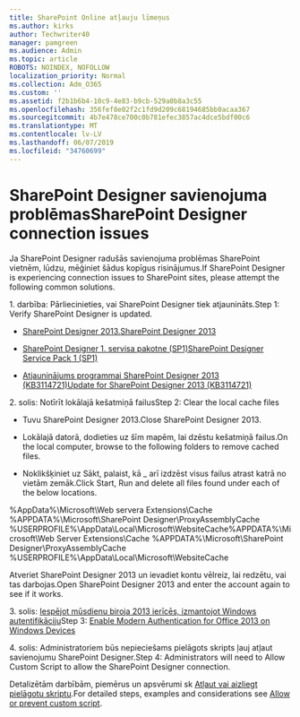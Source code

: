 ```yaml
---
title: SharePoint Online atļauju līmeņus
ms.author: kirks
author: Techwriter40
manager: pamgreen
ms.audience: Admin
ms.topic: article
ROBOTS: NOINDEX, NOFOLLOW
localization_priority: Normal
ms.collection: Adm_O365
ms.custom: ''
ms.assetid: f2b1b6b4-10c9-4e83-b9cb-529a0b8a3c55
ms.openlocfilehash: 356fef8e02f2c1fd9d209c68194685bb0acaa367
ms.sourcegitcommit: 4b7e478ce700c0b781efec3857ac4dce5bdf00c6
ms.translationtype: MT
ms.contentlocale: lv-LV
ms.lasthandoff: 06/07/2019
ms.locfileid: "34760699"
---
```

# <a name="sharepoint-designer-connection-issues"></a><span data-ttu-id="27f9e-102">SharePoint Designer savienojuma problēmas</span><span class="sxs-lookup"><span data-stu-id="27f9e-102">SharePoint Designer connection issues</span></span> 

<span data-ttu-id="27f9e-103">Ja SharePoint Designer radušās savienojuma problēmas SharePoint vietnēm, lūdzu, mēģiniet šādus kopīgus risinājumus.</span><span class="sxs-lookup"><span data-stu-id="27f9e-103">If SharePoint Designer is experiencing connection issues to SharePoint sites, please attempt the following common solutions.</span></span>

<span data-ttu-id="27f9e-104">1. darbība: Pārliecinieties, vai SharePoint Designer tiek atjaunināts.</span><span class="sxs-lookup"><span data-stu-id="27f9e-104">Step 1: Verify SharePoint Designer is updated.</span></span>

- [<span data-ttu-id="27f9e-105">SharePoint Designer 2013.</span><span class="sxs-lookup"><span data-stu-id="27f9e-105">SharePoint Designer 2013</span></span>](https://www.microsoft.com/download/details.aspx?id=35491)

- [<span data-ttu-id="27f9e-106">SharePoint Designer 1. servisa pakotne (SP1)</span><span class="sxs-lookup"><span data-stu-id="27f9e-106">SharePoint Designer Service Pack 1 (SP1)</span></span>](https://support.microsoft.com/help/2817441/description-of-microsoft-sharepoint-designer-2013-service-pack-1-sp1)

- [<span data-ttu-id="27f9e-107">Atjauninājums programmai SharePoint Designer 2013 (KB3114721)</span><span class="sxs-lookup"><span data-stu-id="27f9e-107">Update for SharePoint Designer 2013 (KB3114721)</span></span>](https://support.microsoft.com/help/3114721/august-2-2016-update-for-sharepoint-designer-2013-kb3114721)

<span data-ttu-id="27f9e-108">2. solis: Notīrīt lokālajā kešatmiņā failus</span><span class="sxs-lookup"><span data-stu-id="27f9e-108">Step 2: Clear the local cache files</span></span>

- <span data-ttu-id="27f9e-109">Tuvu SharePoint Designer 2013.</span><span class="sxs-lookup"><span data-stu-id="27f9e-109">Close SharePoint Designer 2013.</span></span>

- <span data-ttu-id="27f9e-110">Lokālajā datorā, dodieties uz šīm mapēm, lai dzēstu kešatmiņā failus.</span><span class="sxs-lookup"><span data-stu-id="27f9e-110">On the local computer, browse to the following folders to remove cached files.</span></span>

- <span data-ttu-id="27f9e-111">Noklikšķiniet uz Sākt, palaist, kā _ arī izdzēst visus failus atrast katrā no vietām zemāk.</span><span class="sxs-lookup"><span data-stu-id="27f9e-111">Click Start, Run and delete all files found under each of the below locations.</span></span>

<span data-ttu-id="27f9e-112">%AppData%\Microsoft\Web servera Extensions\Cache %APPDATA%\Microsoft\SharePoint Designer\ProxyAssemblyCache %USERPROFILE%\AppData\Local\Microsoft\WebsiteCache</span><span class="sxs-lookup"><span data-stu-id="27f9e-112">%APPDATA%\Microsoft\Web Server Extensions\Cache %APPDATA%\Microsoft\SharePoint Designer\ProxyAssemblyCache %USERPROFILE%\AppData\Local\Microsoft\WebsiteCache</span></span>

<span data-ttu-id="27f9e-113">Atveriet SharePoint Designer 2013 un ievadiet kontu vēlreiz, lai redzētu, vai tas darbojas.</span><span class="sxs-lookup"><span data-stu-id="27f9e-113">Open SharePoint Designer 2013 and enter the account again to see if it works.</span></span>

<span data-ttu-id="27f9e-114">3. solis: [Iespējot mūsdienu biroja 2013 ierīcēs, izmantojot Windows autentifikāciju](https://docs.microsoft.com/office365/admin/security-and-compliance/enable-modern-authentication?redirectSourcePath=/article/Enable-Modern-Authentication-for-Office-2013-on-Windows-devices-7dc1c01a-090f-4971-9677-f1b192d6c910&view=o365-worldwide)</span><span class="sxs-lookup"><span data-stu-id="27f9e-114">Step 3: [Enable Modern Authentication for Office 2013 on Windows Devices](https://docs.microsoft.com/office365/admin/security-and-compliance/enable-modern-authentication?redirectSourcePath=/article/Enable-Modern-Authentication-for-Office-2013-on-Windows-devices-7dc1c01a-090f-4971-9677-f1b192d6c910&view=o365-worldwide)</span></span>

<span data-ttu-id="27f9e-115">4. solis: Administratoriem būs nepieciešams pielāgots skripts ļauj atļaut savienojumu SharePoint Designer.</span><span class="sxs-lookup"><span data-stu-id="27f9e-115">Step 4: Administrators will need to Allow Custom Script to allow the SharePoint Designer connection.</span></span>

<span data-ttu-id="27f9e-116">Detalizētām darbībām, piemērus un apsvērumi sk [Atļaut vai aizliegt pielāgotu skriptu](https://docs.microsoft.com/sharepoint/allow-or-prevent-custom-script).</span><span class="sxs-lookup"><span data-stu-id="27f9e-116">For detailed steps, examples and considerations see [Allow or prevent custom script](https://docs.microsoft.com/sharepoint/allow-or-prevent-custom-script).</span></span>


